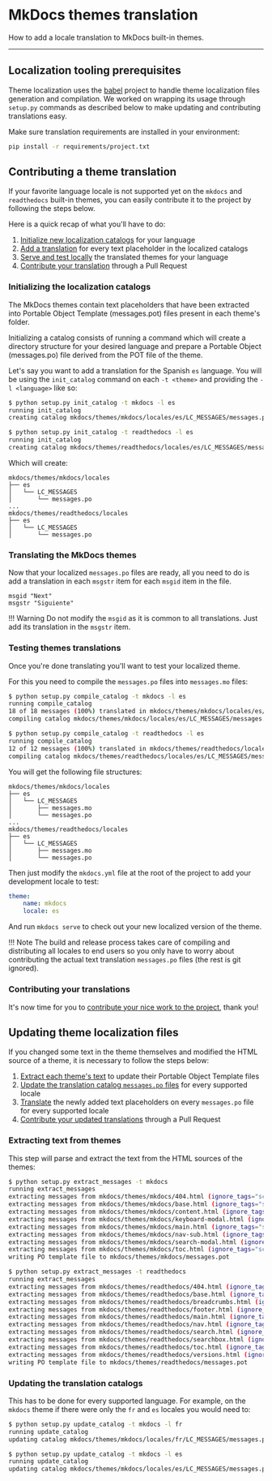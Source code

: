 # MkDocs themes translation

How to add a locale translation to MkDocs built-in themes.

---

## Localization tooling prerequisites

Theme localization uses the [babel][babel] project to handle theme localization
files generation and compilation. We worked on wrapping its usage through
`setup.py` commands as described below to make updating and contributing
translations easy.

Make sure translation requirements are installed in your environment:

```bash
pip install -r requirements/project.txt
```

[babel]: http://babel.pocoo.org/en/latest/cmdline.html

## Contributing a theme translation

If your favorite language locale is not supported yet on the `mkdocs` and
`readthedocs` built-in themes, you can easily contribute it to the project by
following the steps below.

Here is a quick recap of what you'll have to do:

1. [Initialize new localization catalogs](#initializing-the-localization-catalogs) for your language
2. [Add a translation](#translating-the-mkdocs-themes) for every text placeholder in the localized catalogs
3. [Serve and test locally](#testing-themes-translations) the translated themes for your language
4. [Contribute your translation](#contributing-your-translations) through a Pull Request

### Initializing the localization catalogs

The MkDocs themes contain text placeholders that have been extracted into
Portable Object Template (messages.pot) files present in each theme's folder.

Initializing a catalog consists of running a command which will create a
directory structure for your desired language and prepare a Portable Object
(messages.po) file derived from the POT file of the theme.

Let's say you want to add a translation for the Spanish `es` language.
You will be using the `init_catalog` command on each `-t <theme>` and providing
the `-l <language>` like so:

```bash
$ python setup.py init_catalog -t mkdocs -l es
running init_catalog
creating catalog mkdocs/themes/mkdocs/locales/es/LC_MESSAGES/messages.po based on mkdocs/themes/mkdocs/messages.pot

$ python setup.py init_catalog -t readthedocs -l es
running init_catalog
creating catalog mkdocs/themes/readthedocs/locales/es/LC_MESSAGES/messages.po based on mkdocs/themes/readthedocs/messages.pot
```

Which will create:

```text
mkdocs/themes/mkdocs/locales
├── es
│   └── LC_MESSAGES
│       └── messages.po
...
mkdocs/themes/readthedocs/locales
├── es
│   └── LC_MESSAGES
│       └── messages.po
```

### Translating the MkDocs themes

Now that your localized `messages.po` files are ready, all you need to do is
add a translation in each `msgstr` item for each `msgid` item in the file.

```text
msgid "Next"
msgstr "Siguiente"
```

!!! Warning
    Do not modify the `msgid` as it is common to all translations. Just add
    its translation in the `msgstr` item.

### Testing themes translations

Once you're done translating you'll want to test your localized theme.

For this you need to compile the `messages.po` files into `messages.mo` files:

```bash
$ python setup.py compile_catalog -t mkdocs -l es
running compile_catalog
18 of 18 messages (100%) translated in mkdocs/themes/mkdocs/locales/es/LC_MESSAGES/messages.po
compiling catalog mkdocs/themes/mkdocs/locales/es/LC_MESSAGES/messages.po to mkdocs/themes/mkdocs/locales/es/LC_MESSAGES/messages.mo

$ python setup.py compile_catalog -t readthedocs -l es
running compile_catalog
12 of 12 messages (100%) translated in mkdocs/themes/readthedocs/locales/es/LC_MESSAGES/messages.po
compiling catalog mkdocs/themes/readthedocs/locales/es/LC_MESSAGES/messages.po to mkdocs/themes/readthedocs/locales/es/LC_MESSAGES/messages.mo
```

You will get the following file structures:

```text
mkdocs/themes/mkdocs/locales
├── es
│   └── LC_MESSAGES
│       ├── messages.mo
│       └── messages.po
...
mkdocs/themes/readthedocs/locales
├── es
│   └── LC_MESSAGES
│       ├── messages.mo
│       └── messages.po
```

Then just modify the `mkdocs.yml` file at the root of the project to add your
development locale to test:

```yaml
theme:
    name: mkdocs
    locale: es
```

And run `mkdocs serve` to check out your new localized version of the theme.

!!! Note
    The build and release process takes care of compiling and distributing
    all locales to end users so you only have to worry about contributing the
    actual text translation `messages.po` files (the rest is git ignored).

### Contributing your translations

It's now time for you to [contribute your nice work to the project][contribute],
thank you!

[contribute]: contributing.md

## Updating theme localization files

If you changed some text in the theme themselves and modified the HTML source
of a theme, it is necessary to follow the steps below:

1. [Extract each theme's text](#extracting-text-from-themes) to update their Portable Object Template files
2. [Update the translation catalog `messages.po` files](#updating-the-translation-catalogs) for every supported locale
3. [Translate](#translating-the-mkdocs-themes) the newly added text placeholders on every `messages.po` file for
every supported locale
4. [Contribute your updated translations](#contributing-your-translations) through a Pull Request

### Extracting text from themes

This step will parse and extract the text from the HTML sources of the themes:

```bash
$ python setup.py extract_messages -t mkdocs
running extract_messages
extracting messages from mkdocs/themes/mkdocs/404.html (ignore_tags="script,style", include_attrs="alt title summary")
extracting messages from mkdocs/themes/mkdocs/base.html (ignore_tags="script,style", include_attrs="alt title summary")
extracting messages from mkdocs/themes/mkdocs/content.html (ignore_tags="script,style", include_attrs="alt title summary")
extracting messages from mkdocs/themes/mkdocs/keyboard-modal.html (ignore_tags="script,style", include_attrs="alt title summary")
extracting messages from mkdocs/themes/mkdocs/main.html (ignore_tags="script,style", include_attrs="alt title summary")
extracting messages from mkdocs/themes/mkdocs/nav-sub.html (ignore_tags="script,style", include_attrs="alt title summary")
extracting messages from mkdocs/themes/mkdocs/search-modal.html (ignore_tags="script,style", include_attrs="alt title summary")
extracting messages from mkdocs/themes/mkdocs/toc.html (ignore_tags="script,style", include_attrs="alt title summary")
writing PO template file to mkdocs/themes/mkdocs/messages.pot

$ python setup.py extract_messages -t readthedocs
running extract_messages
extracting messages from mkdocs/themes/readthedocs/404.html (ignore_tags="script,style", include_attrs="alt title summary")
extracting messages from mkdocs/themes/readthedocs/base.html (ignore_tags="script,style", include_attrs="alt title summary")
extracting messages from mkdocs/themes/readthedocs/breadcrumbs.html (ignore_tags="script,style", include_attrs="alt title summary")
extracting messages from mkdocs/themes/readthedocs/footer.html (ignore_tags="script,style", include_attrs="alt title summary")
extracting messages from mkdocs/themes/readthedocs/main.html (ignore_tags="script,style", include_attrs="alt title summary")
extracting messages from mkdocs/themes/readthedocs/nav.html (ignore_tags="script,style", include_attrs="alt title summary")
extracting messages from mkdocs/themes/readthedocs/search.html (ignore_tags="script,style", include_attrs="alt title summary")
extracting messages from mkdocs/themes/readthedocs/searchbox.html (ignore_tags="script,style", include_attrs="alt title summary")
extracting messages from mkdocs/themes/readthedocs/toc.html (ignore_tags="script,style", include_attrs="alt title summary")
extracting messages from mkdocs/themes/readthedocs/versions.html (ignore_tags="script,style", include_attrs="alt title summary")
writing PO template file to mkdocs/themes/readthedocs/messages.pot
```

### Updating the translation catalogs

This has to be done for every supported language. For example, on the `mkdocs`
theme if there were only the `fr` and `es` locales you would need to:

```bash
$ python setup.py update_catalog -t mkdocs -l fr
running update_catalog
updating catalog mkdocs/themes/mkdocs/locales/fr/LC_MESSAGES/messages.po based on mkdocs/themes/mkdocs/messages.pot

$ python setup.py update_catalog -t mkdocs -l es
running update_catalog
updating catalog mkdocs/themes/mkdocs/locales/es/LC_MESSAGES/messages.po based on mkdocs/themes/mkdocs/messages.pot
```
